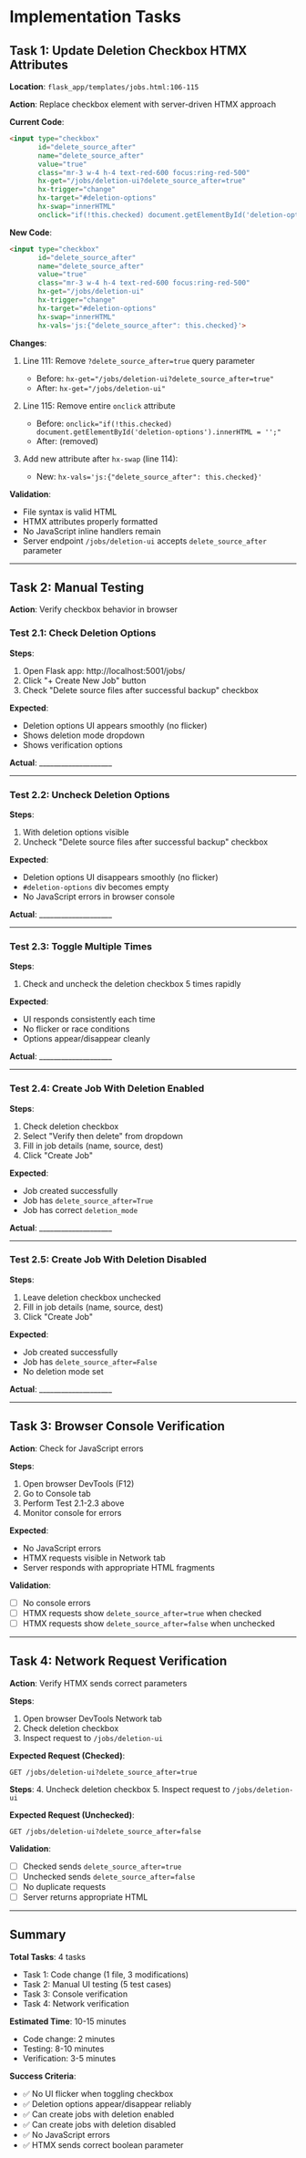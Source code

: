 # Implementation Tasks

## Task 1: Update Deletion Checkbox HTMX Attributes

**Location**: `flask_app/templates/jobs.html:106-115`

**Action**: Replace checkbox element with server-driven HTMX approach

**Current Code**:
```html
<input type="checkbox"
       id="delete_source_after"
       name="delete_source_after"
       value="true"
       class="mr-3 w-4 h-4 text-red-600 focus:ring-red-500"
       hx-get="/jobs/deletion-ui?delete_source_after=true"
       hx-trigger="change"
       hx-target="#deletion-options"
       hx-swap="innerHTML"
       onclick="if(!this.checked) document.getElementById('deletion-options').innerHTML = '';">
```

**New Code**:
```html
<input type="checkbox"
       id="delete_source_after"
       name="delete_source_after"
       value="true"
       class="mr-3 w-4 h-4 text-red-600 focus:ring-red-500"
       hx-get="/jobs/deletion-ui"
       hx-trigger="change"
       hx-target="#deletion-options"
       hx-swap="innerHTML"
       hx-vals='js:{"delete_source_after": this.checked}'>
```

**Changes**:
1. Line 111: Remove `?delete_source_after=true` query parameter
   - Before: `hx-get="/jobs/deletion-ui?delete_source_after=true"`
   - After: `hx-get="/jobs/deletion-ui"`

2. Line 115: Remove entire `onclick` attribute
   - Before: `onclick="if(!this.checked) document.getElementById('deletion-options').innerHTML = '';"`
   - After: (removed)

3. Add new attribute after `hx-swap` (line 114):
   - New: `hx-vals='js:{"delete_source_after": this.checked}'`

**Validation**:
- File syntax is valid HTML
- HTMX attributes properly formatted
- No JavaScript inline handlers remain
- Server endpoint `/jobs/deletion-ui` accepts `delete_source_after` parameter

---

## Task 2: Manual Testing

**Action**: Verify checkbox behavior in browser

### Test 2.1: Check Deletion Options
**Steps**:
1. Open Flask app: http://localhost:5001/jobs/
2. Click "+ Create New Job" button
3. Check "Delete source files after successful backup" checkbox

**Expected**:
- Deletion options UI appears smoothly (no flicker)
- Shows deletion mode dropdown
- Shows verification options

**Actual**: ____________________

---

### Test 2.2: Uncheck Deletion Options
**Steps**:
1. With deletion options visible
2. Uncheck "Delete source files after successful backup" checkbox

**Expected**:
- Deletion options UI disappears smoothly (no flicker)
- `#deletion-options` div becomes empty
- No JavaScript errors in browser console

**Actual**: ____________________

---

### Test 2.3: Toggle Multiple Times
**Steps**:
1. Check and uncheck the deletion checkbox 5 times rapidly

**Expected**:
- UI responds consistently each time
- No flicker or race conditions
- Options appear/disappear cleanly

**Actual**: ____________________

---

### Test 2.4: Create Job With Deletion Enabled
**Steps**:
1. Check deletion checkbox
2. Select "Verify then delete" from dropdown
3. Fill in job details (name, source, dest)
4. Click "Create Job"

**Expected**:
- Job created successfully
- Job has `delete_source_after=True`
- Job has correct `deletion_mode`

**Actual**: ____________________

---

### Test 2.5: Create Job With Deletion Disabled
**Steps**:
1. Leave deletion checkbox unchecked
2. Fill in job details (name, source, dest)
3. Click "Create Job"

**Expected**:
- Job created successfully
- Job has `delete_source_after=False`
- No deletion mode set

**Actual**: ____________________

---

## Task 3: Browser Console Verification

**Action**: Check for JavaScript errors

**Steps**:
1. Open browser DevTools (F12)
2. Go to Console tab
3. Perform Test 2.1-2.3 above
4. Monitor console for errors

**Expected**:
- No JavaScript errors
- HTMX requests visible in Network tab
- Server responds with appropriate HTML fragments

**Validation**:
- [ ] No console errors
- [ ] HTMX requests show `delete_source_after=true` when checked
- [ ] HTMX requests show `delete_source_after=false` when unchecked

---

## Task 4: Network Request Verification

**Action**: Verify HTMX sends correct parameters

**Steps**:
1. Open browser DevTools Network tab
2. Check deletion checkbox
3. Inspect request to `/jobs/deletion-ui`

**Expected Request (Checked)**:
```
GET /jobs/deletion-ui?delete_source_after=true
```

**Steps**:
4. Uncheck deletion checkbox
5. Inspect request to `/jobs/deletion-ui`

**Expected Request (Unchecked)**:
```
GET /jobs/deletion-ui?delete_source_after=false
```

**Validation**:
- [ ] Checked sends `delete_source_after=true`
- [ ] Unchecked sends `delete_source_after=false`
- [ ] No duplicate requests
- [ ] Server returns appropriate HTML

---

## Summary

**Total Tasks**: 4 tasks
- Task 1: Code change (1 file, 3 modifications)
- Task 2: Manual UI testing (5 test cases)
- Task 3: Console verification
- Task 4: Network verification

**Estimated Time**: 10-15 minutes
- Code change: 2 minutes
- Testing: 8-10 minutes
- Verification: 3-5 minutes

**Success Criteria**:
- ✅ No UI flicker when toggling checkbox
- ✅ Deletion options appear/disappear reliably
- ✅ Can create jobs with deletion enabled
- ✅ Can create jobs with deletion disabled
- ✅ No JavaScript errors
- ✅ HTMX sends correct boolean parameter
